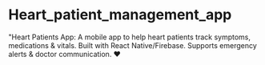 # Heart_patient_management_app
"Heart Patients App: A mobile app to help heart patients track symptoms, medications &amp; vitals. Built with React Native/Firebase. Supports emergency alerts &amp; doctor communication. ❤️ 

